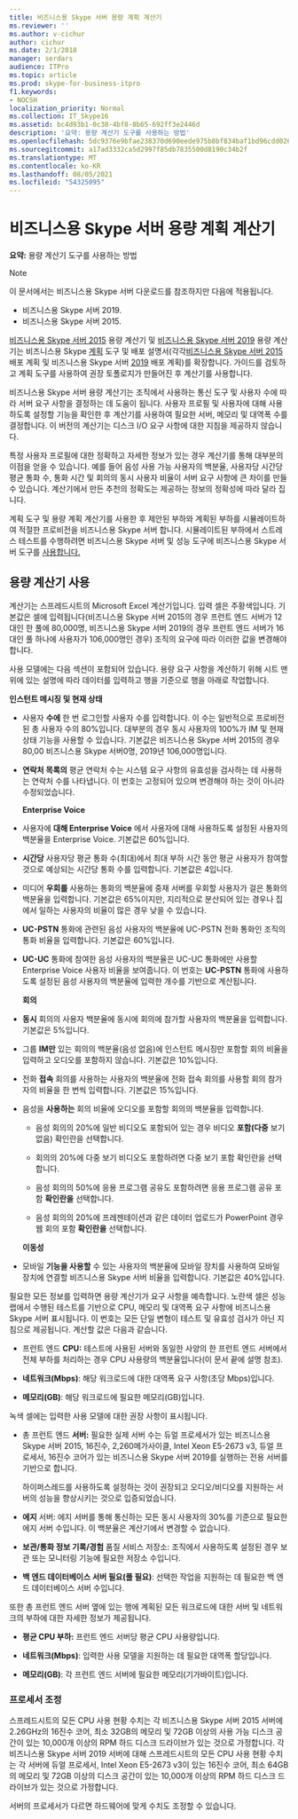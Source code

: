 ```yaml
---
title: 비즈니스용 Skype 서버 용량 계획 계산기
ms.reviewer: ''
ms.author: v-cichur
author: cichur
ms.date: 2/1/2018
manager: serdars
audience: ITPro
ms.topic: article
ms.prod: skype-for-business-itpro
f1.keywords:
- NOCSH
localization_priority: Normal
ms.collection: IT_Skype16
ms.assetid: bc4d93b1-0c38-4bf8-8b65-692ff3e2446d
description: '요약: 용량 계산기 도구를 사용하는 방법'
ms.openlocfilehash: 5dc9376e9bfae238370d690eede975b8bf834baf1bd96cdd0265d6f09b7bc6d0
ms.sourcegitcommit: a17ad3332ca5d2997f85db7835500d8190c34b2f
ms.translationtype: MT
ms.contentlocale: ko-KR
ms.lasthandoff: 08/05/2021
ms.locfileid: "54325095"
---
```

# <a name="skype-for-business-server-capacity-planning-calculator"></a>비즈니스용 Skype 서버 용량 계획 계산기
 
**요약:** 용량 계산기 도구를 사용하는 방법

> [!NOTE]
> 이 문서에서는 비즈니스용 Skype 서버 다운로드를 참조하지만 다음에 적용됩니다.
> - 비즈니스용 Skype 서버 2019.
> - 비즈니스용 Skype 서버 2015.
  
[비즈니스용 Skype 서버 2015](https://www.microsoft.com/download/details.aspx?id=51196) 용량 계산기 및 [비즈니스용 Skype 서버 2019](https://www.microsoft.com/download/details.aspx?id=57509) 용량 계산기는 비즈니스용 Skype [계획](https://www.microsoft.com/download/details.aspx?id=50357) 도구 및 배포 설명서(각각[비즈니스용 Skype 서버 2015](../plan-your-deployment/plan-your-deployment.md) 배포 계획 및 비즈니스용 Skype 서버 [2019](../../SfBServer2019/plan/plan-your-deployment-2019.md) 배포 계획)를 확장합니다. 가이드를 검토하고 계획 도구를 사용하여 권장 토폴로지가 만들어진 후 계산기를 사용합니다.
  
비즈니스용 Skype 서버 용량 계산기는 조직에서 사용하는 통신 도구 및 사용자 수에 따라 서버 요구 사항을 결정하는 데 도움이 됩니다. 사용자 프로필 및 사용자에 대해 사용하도록 설정할 기능을 확인한 후 계산기를 사용하여 필요한 서버, 메모리 및 대역폭 수를 결정합니다. 이 버전의 계산기는 디스크 I/O 요구 사항에 대한 지침을 제공하지 않습니다.
  
특정 사용자 프로필에 대한 정확하고 자세한 정보가 있는 경우 계산기를 통해 대부분의 이점을 얻을 수 있습니다. 예를 들어 음성 사용 가능 사용자의 백분율, 사용자당 시간당 평균 통화 수, 통화 시간 및 회의의 동시 사용자 비율이 서버 요구 사항에 큰 차이를 만들 수 있습니다. 계산기에서 만든 추천의 정확도는 제공하는 정보의 정확성에 따라 달라 집니다.
  
계획 도구 및 용량 계획 계산기를 사용한 후 제안된 부하와 계획된 부하를 시뮬레이트하여 적절한 프로비전을 비즈니스용 Skype 서버 합니다. 시뮬레이트된 부하에서 스트레스 테스트를 [](https://www.microsoft.com/download/details.aspx?id=50367) 수행하려면 비즈니스용 Skype 서버 및 성능 도구에 비즈니스용 Skype 서버 도구를 [사용합니다.](./stress-and-performance-tool/stress-and-performance-tool.md)
  
## <a name="using-the-capacity-calculator"></a>용량 계산기 사용

계산기는 스프레드시트의 Microsoft Excel 계산기입니다. 입력 셀은 주황색입니다. 기본값은 셀에 입력됩니다(비즈니스용 Skype 서버 2015의 경우 프런트 엔드 서버가 12대인 한 풀에 80,000명, 비즈니스용 Skype 서버 2019의 경우 프런트 엔드 서버가 16대인 풀 하나에 사용자가 106,000명인 경우) 조직의 요구에 따라 이러한 값을 변경해야 합니다.
  
사용 모델에는 다음 섹션이 포함되어 있습니다. 용량 요구 사항을 계산하기 위해 시트 맨 위에 있는 설명에 따라 데이터를 입력하고 행을 기준으로 행을 아래로 작업합니다. 
  
 **인스턴트 메시징 및 현재 상태**
  
- 사용자 **수에** 한 번 로그인할 사용자 수를 입력합니다. 이 수는 일반적으로 프로비전된 총 사용자 수의 80%입니다. 대부분의 경우 동시 사용자의 100%가 IM 및 현재 상태 기능을 사용할 수 있습니다. 기본값은 비즈니스용 Skype 서버 2015의 경우 80,00 비즈니스용 Skype 서버0명, 2019년 106,000명입니다.
    
- **연락처 목록의** 평균 연락처 수는 시스템 요구 사항의 유효성을 검사하는 데 사용하는 연락처 수를 나타냅니다. 이 번호는 고정되어 있으며 변경해야 하는 것이 아니라 수정되었습니다.
    
  **Enterprise Voice**
  
- 사용자에 **대해 Enterprise Voice** 에서 사용자에 대해 사용하도록 설정된 사용자의 백분율을 Enterprise Voice. 기본값은 60%입니다. 
    
- **시간당** 사용자당 평균 통화 수(최대)에서 최대 부하 시간 동안 평균 사용자가 참여할 것으로 예상되는 시간당 통화 수를 입력합니다. 기본값은 4입니다. 
    
- 미디어 **우회를** 사용하는 통화의 백분율에 중재 서버를 우회할 사용자가 걸은 통화의 백분율을 입력합니다. 기본값은 65%이지만, 지리적으로 분산되어 있는 경우나 집에서 일하는 사용자의 비율이 많은 경우 낮을 수 있습니다.
    
- **UC-PSTN** 통화에 관련된 음성 사용자의 백분율에 UC-PSTN 전화 통화인 조직의 통화 비율을 입력합니다. 기본값은 60%입니다.
    
- **UC-UC** 통화에 참여한 음성 사용자의 백분율은 UC-UC 통화에만 사용할 Enterprise Voice 사용자 비율을 보여줍니다. 이 번호는 **UC-PSTN** 통화에 사용하도록 설정된 음성 사용자의 백분율에 입력한 개수를 기반으로 계산됩니다. 
    
  **회의**
  
- **동시** 회의의 사용자 백분율에 동시에 회의에 참가할 사용자의 백분율을 입력합니다. 기본값은 5%입니다. 
    
- 그룹 **IM만** 있는 회의의 백분율(음성 없음)에 인스턴트 메시징만 포함할 회의 비율을 입력하고 오디오를 포함하지 않습니다. 기본값은 10%입니다.
    
- 전화 **접속** 회의를 사용하는 사용자의 백분율에 전화 접속 회의를 사용할 회의 참가자의 비율을 한 번씩 입력합니다. 기본값은 15%입니다.
    
- 음성을 **사용하는** 회의 비율에 오디오를 포함할 회의의 백분율을 입력합니다. 
    
  - 음성 회의의 20%에 일반 비디오도 포함되어 있는 경우 비디오 **포함(다중** 보기 없음) 확인란을 선택합니다.
    
  - 회의의 20%에 다중 보기 비디오도 포함하려면  다중 보기 포함 확인란을 선택합니다.
    
  - 음성 회의의 50%에 응용 프로그램 공유도 포함하려면 응용 프로그램 공유 포함 **확인란을** 선택합니다.
    
  - 음성 회의의 20%에 프레젠테이션과 같은 데이터 업로드가 PowerPoint 경우 웹 회의 포함 **확인란을** 선택합니다.
    
  **이동성**
  
- 모바일 **기능을 사용할** 수 있는 사용자의 백분율에 모바일 장치를 사용하여 모바일 장치에 연결할 비즈니스용 Skype 서버 비율을 입력합니다. 기본값은 40%입니다. 
    
필요한 모든 정보를 입력하면 용량 계산기가 요구 사항을 예측합니다. 노란색 셀은 성능 랩에서 수행된 테스트를 기반으로 CPU, 메모리 및 대역폭 요구 사항에 비즈니스용 Skype 서버 표시됩니다. 이 번호는 모든 단일 변형이 테스트 및 유효성 검사가 아닌 지침으로 제공됩니다. 계산할 값은 다음과 같습니다. 
  
- 프런트 엔드 **CPU:** 테스트에 사용된 서버와 동일한 사양의 한 프런트 엔드 서버에서 전체 부하를 처리하는 경우 CPU 사용량의 백분율입니다(이 문서 끝에 설명 참조).
    
- **네트워크(Mbps)**: 해당 워크로드에 대한 대역폭 요구 사항(초당 Mbps)입니다.
    
- **메모리(GB)**: 해당 워크로드에 필요한 메모리(GB)입니다.
    
녹색 셀에는 입력한 사용 모델에 대한 권장 사항이 표시됩니다. 
  
- 총 프런트 엔드 **서버:** 필요한 실제 서버 수는 듀얼 프로세서가 있는 비즈니스용 Skype 서버 2015, 16진수, 2,260메가사이클, Intel Xeon E5-2673 v3, 듀얼 프로세서, 16진수 코어가 있는 비즈니스용 Skype 서버 2019를 실행하는 전용 서버를 기반으로 합니다.
    
    하이퍼스레드를 사용하도록 설정하는 것이 권장되고 오디오/비디오를 지원하는 서버의 성능을 향상시키는 것으로 입증되었습니다.
    
- **에지** 서버: 에지 서버를 통해 통신하는 모든 동시 사용자의 30%를 기준으로 필요한 에지 서버 수입니다. 이 백분율은 계산기에서 변경할 수 없습니다. 
    
- **보관/통화 정보 기록/경험** 품질 서비스 저장소: 조직에서 사용하도록 설정된 경우 보관 또는 모니터링 기능에 필요한 저장소 수입니다.
    
- **백 엔드 데이터베이스 서버 필요(풀 필요)**: 선택한 작업을 지원하는 데 필요한 백 엔드 데이터베이스 서버 수입니다.
    
또한 총 프런트 엔드 서버 옆에 있는 행에 계획된 모든 워크로드에 대한 서버 및 네트워크의 부하에 대한 자세한 정보가 제공됩니다.
  
- **평균 CPU 부하:** 프런트 엔드 서버당 평균 CPU 사용량입니다.
    
- **네트워크(Mbps)**: 입력한 사용 모델을 지원하는 데 필요한 대역폭 할당입니다.
    
- **메모리(GB)**: 각 프런트 엔드 서버에 필요한 메모리(기가바이트)입니다.
    
### <a name="adjusting-for-your-processors"></a>프로세서 조정

스프레드시트의 모든 CPU 사용 현황 수치는 각 비즈니스용 Skype 서버 2015 서버에 2.26GHz의 16진수 코어, 최소 32GB의 메모리 및 72GB 이상의 사용 가능 디스크 공간이 있는 10,000개 이상의 RPM 하드 디스크 드라이브가 있는 것으로 가정합니다. 각 비즈니스용 Skype 서버 2019 서버에 대해 스프레드시트의 모든 CPU 사용 현황 수치는 각 서버에 듀얼 프로세서, Intel Xeon E5-2673 v3이 있는 16진수 코어, 최소 64GB의 메모리 및 72GB 이상의 디스크 공간이 있는 10,000개 이상의 RPM 하드 디스크 드라이브가 있는 것으로 가정합니다.
  
서버의 프로세서가 다르면 하드웨어에 맞게 수치도 조정할 수 있습니다.
